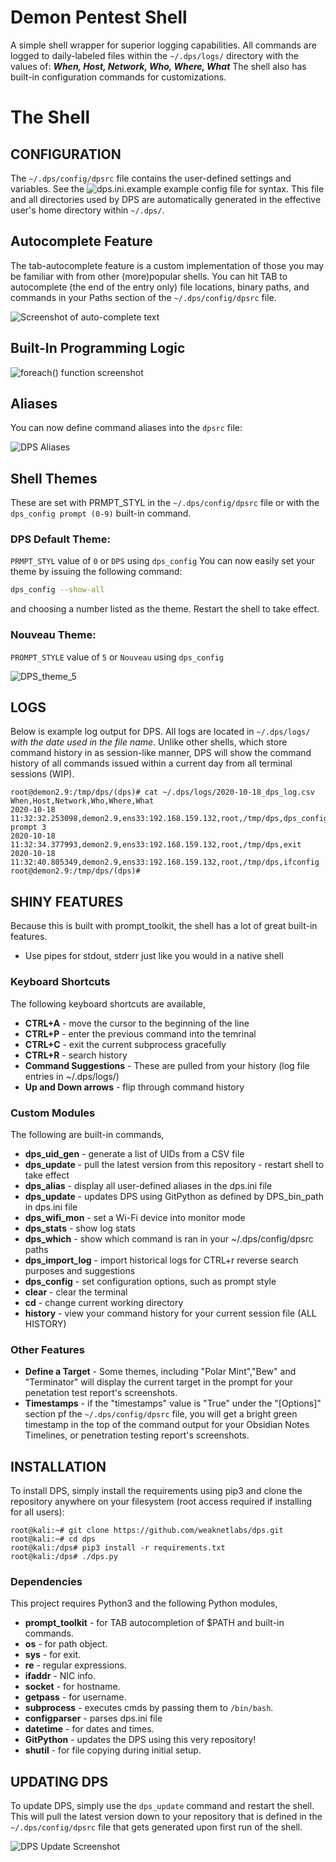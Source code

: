 # Demon Pentest Shell
A simple shell wrapper for superior logging capabilities. All commands are logged to daily-labeled files within the ```~/.dps/logs/``` directory with the values of:
***When, Host, Network, Who, Where, What*** The shell also has built-in configuration commands for customizations.
# The Shell
## CONFIGURATION
The `~/.dps/config/dpsrc` file contains the user-defined settings and variables. See the ![dps.ini.example](dps.ini.example) example config file for syntax. This file and all directories used by DPS are automatically generated in the effective user's home directory within `~/.dps/`.
## Autocomplete Feature
The tab-autocomplete feature is a custom implementation of those you may be familiar with from other (more)popular shells. You can hit TAB to autocomplete (the end of the entry only) file locations, binary paths, and commands in your Paths section of the `~/.dps/config/dpsrc` file.

![Screenshot of auto-complete text](images/screenshots/autocomplete.png)
## Built-In Programming Logic
![foreach() function screenshot](images/screenshots/foreach.png)
## Aliases
You can now define command aliases into the `dpsrc` file:

![DPS Aliases](images/screenshots/aliases.png)
## Shell Themes
These are set with PRMPT_STYL in the `~/.dps/config/dpsrc` file or with the `dps_config prompt (0-9)` built-in command.
### DPS Default Theme:
`PRMPT_STYL` value of `0` or `DPS` using `dps_config`
You can now easily set your theme by issuing the following command:
```bash
dps_config --show-all
```
and choosing a number listed as the theme. Restart the shell to take effect.
### Nouveau Theme:
`PROMPT_STYLE` value of `5` or `Nouveau` using `dps_config`

![DPS_theme_5](images/screenshots/nouveau-screenshot-2.png)

## LOGS
Below is example log output for DPS. All logs are located in `~/.dps/logs/` _with the date used in the file name_. Unlike other shells, which store command history in as session-like manner, DPS will show the command history of all commands issued within a current day from all terminal sessions (WIP).
```
root@demon2.9:/tmp/dps/(dps)# cat ~/.dps/logs/2020-10-18_dps_log.csv                                         
When,Host,Network,Who,Where,What
2020-10-18 11:32:32.253098,demon2.9,ens33:192.168.159.132,root,/tmp/dps,dps_config prompt 3
2020-10-18 11:32:34.377993,demon2.9,ens33:192.168.159.132,root,/tmp/dps,exit
2020-10-18 11:32:40.805349,demon2.9,ens33:192.168.159.132,root,/tmp/dps,ifconfig
root@demon2.9:/tmp/dps/(dps)#                                                                           
```
## SHINY FEATURES
Because this is built with prompt_toolkit, the shell has a lot of great built-in features.
* Use pipes for stdout, stderr just like you would in a native shell
### Keyboard Shortcuts
The following keyboard shortcuts are available,
* **CTRL+A** - move the cursor to the beginning of the line
* **CTRL+P** - enter the previous command into the temrinal
* **CTRL+C** - exit the current subprocess gracefully
* **CTRL+R** - search history
* **Command Suggestions** - These are pulled from your history (log file entries in ~/.dps/logs/)
* **Up and Down arrows** - flip through command history
### Custom Modules
The following are built-in commands,
* **dps_uid_gen** - generate a list of UIDs from a CSV file
* **dps_update** - pull the latest version from this repository - restart shell to take effect
* **dps_alias** - display all user-defined aliases in the dps.ini file
* **dps_update** - updates DPS using GitPython as defined by DPS_bin_path in dps.ini file
* **dps_wifi_mon** - set a Wi-Fi device into monitor mode
* **dps_stats** - show log stats
* **dps_which** - show which command is ran in your ~/.dps/config/dpsrc paths
* **dps_import_log** - import historical logs for CTRL+r reverse search purposes and suggestions
* **dps_config** - set configuration options, such as prompt style
* **clear** - clear the terminal
* **cd** - change current working directory
* **history** - view your command history for your current session file (ALL HISTORY)
### Other Features
* **Define a Target** - Some themes, including "Polar Mint","Bew" and "Terminator" will display the current target in the prompt for your penetation test report's screenshots.
* **Timestamps** - if the "timestamps" value is "True" under the "[Options]" section pf the `~/.dps/config/dpsrc` file, you will get a bright green timestamp in the top of the command output for your Obsidian Notes Timelines, or penetration testing report's screenshots.
## INSTALLATION
To install DPS, simply install the requirements using pip3 and clone the repository anywhere on your filesystem (root access required if installing for all users):
```
root@kali:~# git clone https://github.com/weaknetlabs/dps.git
root@kali:~# cd dps
root@kali:/dps# pip3 install -r requirements.txt
root@kali:/dps# ./dps.py
```
### Dependencies
This project requires Python3 and the following Python modules,
* **prompt_toolkit** - for TAB autocompletion of $PATH and built-in commands.
* **os** - for path object.
* **sys** - for exit.
* **re** - regular expressions.
* **ifaddr** - NIC info.
* **socket** - for hostname.
* **getpass** - for username.
* **subprocess** - executes cmds by passing them to `/bin/bash`.
* **configparser** - parses dps.ini file
* **datetime** - for dates and times.
* **GitPython** - updates the DPS using this very repository!
* **shutil** - for file copying during initial setup.

## UPDATING DPS
To update DPS, simply use the `dps_update` command and restart the shell. This will pull the latest version down to your repository that is defined in the `~/.dps/config/dpsrc` file that gets generated upon first run of the shell.

![DPS Update Screenshot](images/screenshots/dpsupdate2.PNG)
